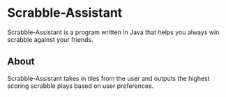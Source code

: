# Scrabble-Assistant

Scrabble-Assistant is a program written in Java that helps you always win scrabble against your friends.

## About
Scrabble-Assistant takes in tiles from the user and outputs the highest scoring scrabble plays based on user preferences.

